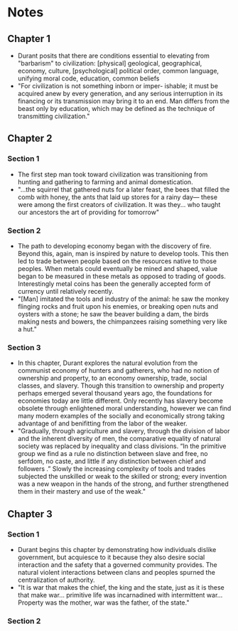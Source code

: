 # Notes  
## Chapter 1  
- Durant posits that there are conditions essential to elevating from "barbarism" to civilization: \[physical\] geological, geographical, economy, culture, \[psychological\] political order, common language, unifying moral code, education, common beliefs
- "For civilization is not something inborn or imper- ishable; it must be acquired anew by every generation, and any serious interruption in its financing or its transmission may bring it to an end. Man differs from the beast only by education, which may be defined as the technique of transmitting civilization."

## Chapter 2
### Section 1
- The first step man took toward civilization was transitioning from hunting and gathering to farming and animal domestication.
- "...the squirrel that gathered nuts for a later feast, the bees that filled the comb with honey, the ants that laid up stores for a rainy day— these were among the first creators of civilization. It was they... who taught our ancestors the art of providing for tomorrow"

### Section 2
- The path to developing economy began with the discovery of fire. Beyond this, again, man is inspired by nature to develop tools. This then led to trade between people based on the resources native to those peoples. When metals could eventually be mined and shaped, value began to be measured in these metals as opposed to trading of goods. Interestingly metal coins has been the generally accepted form of currency until relatively recently.
- "[Man] imitated the tools and industry of the animal: he saw the monkey flinging rocks and fruit upon his enemies, or breaking open nuts and oysters with a stone; he saw the beaver building a dam, the birds making nests and bowers, the chimpanzees raising something very like a hut."

### Section 3
- In this chapter, Durant explores the natural evolution from the communist economy of hunters and gatherers, who had no notion of ownership and property, to an economy ownership, trade, social classes, and slavery. Though this transition to ownership and property perhaps emerged several thousand years ago, the foundations for economies today are little different. Only recently has slavery become obsolete through enlightened moral understanding, however we can find many modern examples of the socially and economically strong taking advantage of and benifitting from the labor of the weaker.
- "Gradually, through agriculture and slavery, through the division of labor and the inherent diversity of men, the comparative equality of natural society was replaced by inequality and class divisions. “In the primitive group we find as a rule no distinction between slave and free, no serfdom, no caste, and little if any distinction between chief and followers .” Slowly the increasing complexity of tools and trades subjected the unskilled or weak to the skilled or strong; every invention was a new weapon in the hands of the strong, and further strengthened them in their mastery and use of the weak."

## Chapter 3
### Section 1
- Durant begins this chapter by demonstrating how individuals dislike government, but acquiesce to it because they also desire social interaction and the safety that a governed community provides. The natural violent interactions between clans and peoples spurned the centralization of authority.
- "It is war that makes the chief, the king and the state, just as it is these that make war... primitive life was incarnadined with intermittent war... Property was the mother, war was the father, of the state."

### Section 2
